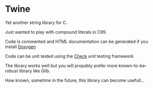 
# Twine
Yet another string library for C.

Just wanted to play with compound literals in C99.

Code is commented and HTML documentation can be generated if you
install [Doxygen][]

[doxygen]: http://www.stack.nl/~dimitri/doxygen/

Code can be unit tested using the [Check][] unit testing framework

[check]: https://libcheck.github.io/check/

The library works well but you will propably prefer more known-to-be-robust
library like Glib.

How known, sometime in the future, this library can become usefull...



